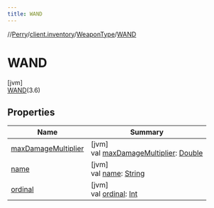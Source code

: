 ```yaml
---
title: WAND
---
```

//[Perry](../../../../index.html)/[client.inventory](../../index.html)/[WeaponType](../index.html)/[WAND](index.html)



# WAND



[jvm]\
[WAND](index.html)(3.6)



## Properties


| Name | Summary |
|---|---|
| [maxDamageMultiplier](max-damage-multiplier.html) | [jvm]<br>val [maxDamageMultiplier](max-damage-multiplier.html): [Double](https://kotlinlang.org/api/latest/jvm/stdlib/kotlin/-double/index.html) |
| [name](name.html) | [jvm]<br>val [name](name.html): [String](https://kotlinlang.org/api/latest/jvm/stdlib/kotlin/-string/index.html) |
| [ordinal](ordinal.html) | [jvm]<br>val [ordinal](ordinal.html): [Int](https://kotlinlang.org/api/latest/jvm/stdlib/kotlin/-int/index.html) |

